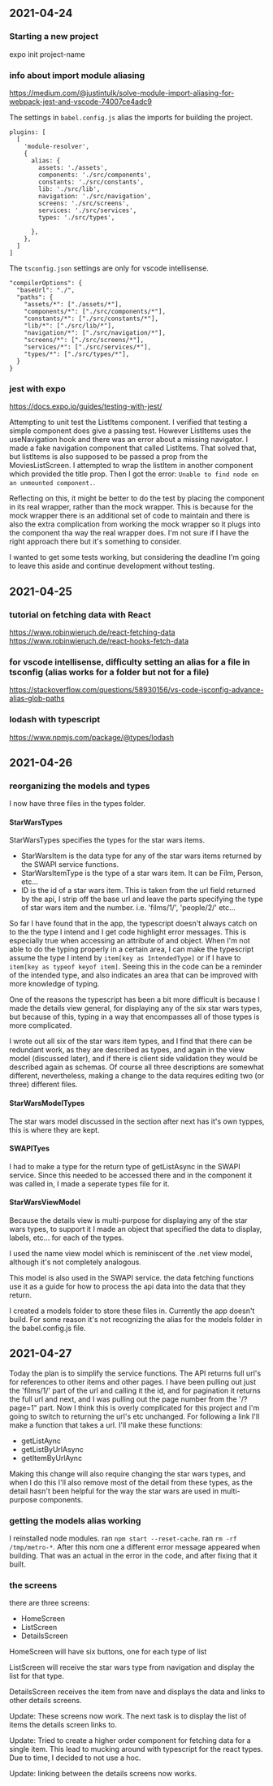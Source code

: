 ## 2021-04-24

### Starting a new project

expo init project-name

### info about import module aliasing

https://medium.com/@justintulk/solve-module-import-aliasing-for-webpack-jest-and-vscode-74007ce4adc9

The settings in `babel.config.js` alias the imports for building the project.  

```
plugins: [
  [
    'module-resolver',
    {
      alias: {
        assets: './assets',
        components: './src/components',
        constants: './src/constants',
        lib: './src/lib',
        navigation: './src/navigation',
        screens: './src/screens',
        services: './src/services',
        types: './src/types',
        
      },
    },
  ]
]
```

The `tsconfig.json` settings are only for vscode intellisense.

```
"compilerOptions": {
  "baseUrl": "./",
  "paths": {
    "assets/*": ["./assets/*"],
    "components/*": ["./src/components/*"],
    "constants/*": ["./src/constants/*"],
    "lib/*": ["./src/lib/*"],
    "navigation/*": ["./src/navigation/*"],
    "screens/*": ["./src/screens/*"],
    "services/*": ["./src/services/*"],
    "types/*": ["./src/types/*"],
  }
}
```

### jest with expo

https://docs.expo.io/guides/testing-with-jest/

Attempting to unit test the ListItems component.  I verified that testing a simple component does give a passing test.  However ListItems uses the useNavigation hook and there was an error about a missing navigator.  I made a fake navigation component that called ListItems.  That solved that, but listItems is also supposed to be passed a prop from the MoviesListScreen.  I attempted to wrap the listItem in another component which provided the title prop.  Then I got the error: `Unable to find node on an unmounted component.`.

Reflecting on this, it might be better to do the test by placing the component in its real wrapper, rather than the mock wrapper.  This is because for the mock wrapper there is an additional set of code to maintain and there is also the extra complication from working the mock wrapper so it plugs into the component tha way the real wrapper does.  I'm not sure if I have the right approach there but it's something to consider.  

I wanted to get some tests working, but considering the deadline I'm going to leave this aside and continue development without testing.

## 2021-04-25

### tutorial on fetching data with React

https://www.robinwieruch.de/react-fetching-data
https://www.robinwieruch.de/react-hooks-fetch-data

### for vscode intellisense, difficulty setting an alias for a file in tsconfig (alias works for a folder but not for a file)

https://stackoverflow.com/questions/58930156/vs-code-jsconfig-advance-alias-glob-paths


### lodash with typescript

https://www.npmjs.com/package/@types/lodash

## 2021-04-26

### reorganizing the models and types

I now have three files in the types folder.

#### StarWarsTypes

StarWarsTypes specifies the types for the star wars items.  
* StarWarsItem is the data type for any of the star wars items returned by the SWAPI service functions.
* StarWarsItemType is the type of a star wars item.  It can be Film, Person, etc...
* ID is the id of a star wars item.  This is taken from the url field returned by the api, I strip off the base url and leave the parts specifying the type of star wars item and the number.  i.e. 'films/1/', 'people/2/' etc...

So far I have found that in the app, the typescript doesn't always catch on to the the type I intend and I get code highlight error messages.  This is especially true when accessing an attribute of and object.  When I'm not able to do the typing properly in a certain area, I can make the typescript assume the type I intend by `item[key as IntendedType]` or if I have to `item[key as typeof keyof item]`.  Seeing this in the code can be a reminder of the intended type, and also indicates an area that can be improved with more knowledge of typing.

One of the reasons the typescript has been a bit more difficult is because I made the details view general, for displaying any of the six star wars types, but because of this, typing in a way that encompasses all of those types is more complicated. 

I wrote out all six of the star wars item types, and I find that there can be redundant work, as they are described as types, and again in the view model (discussed later), and if there is client side validation they would be described again as schemas.  Of course all three descriptions are somewhat different, nevertheless, making a change to the data requires editing two (or three) different files.

#### StarWarsModelTypes

The star wars model discussed in the section after next has it's own typpes, this is where they are kept.

#### SWAPITyes

I had to make a type for the return type of getListAsync in the SWAPI service.  Since this needed to be accessed there and in the component it was called in, I made a seperate types file for it.

#### StarWarsViewModel

Because the details view is multi-purpose for displaying any of the star wars types, to support it I made an object that specified the data to display, labels, etc... for each of the types.

I used the name view model which is reminiscent of the .net view model, although it's not completely analogous.

This model is also used in the SWAPI service.  the data fetching functions use it as a guide for how to process the api data into the data that they return.  

I created a models folder to store these files in.  Currently the app doesn't build. For some reason it's not recognizing the alias for the models folder in the babel.config.js file.

## 2021-04-27

Today the plan is to simplify the service functions.  The API returns full url's for references to other items and other pages.  I have been pulling out just the 'films/1/' part of the url and calling it the id, and for pagination it returns the full url and next, and I was pulling out the page number from the '/?page=1" part.  Now I think this is overly complicated for this project and I'm going to switch to returning the url's etc unchanged.  For following a link I'll make a function that takes a url.  I'll make these functions:

* getListAync
* getListByUrlAsync
* getItemByUrlAync

Making this change will also require changing the star wars types, and when I do this I'll also remove most of the detail from these types, as the detail hasn't been helpful for the way the star wars are used in multi-purpose components.

### getting the models alias working

I reinstalled node modules.  ran `npm start --reset-cache`.  ran `rm -rf /tmp/metro-*`.  After this nom one a different error message appeared when building. That was an actual in the error in the code, and after fixing that it built. 

### the screens

there are three screens:

* HomeScreen
* ListScreen
* DetailsScreen

HomeScreen will have six buttons, one for each type of list

ListScreen will receive the star wars type from navigation and display the list for that type.  

DetailsScreen receives the item from nave and displays the data and links to other details screens.

Update: These screens now work.  The next task is to display the list of items the details screen links to.

Update: Tried to create a higher order component for fetching data for a single item.  This lead to mucking around with typescript for the react types.  Due to time, I decided to not use a hoc.

Update: linking between the details screens now works.

